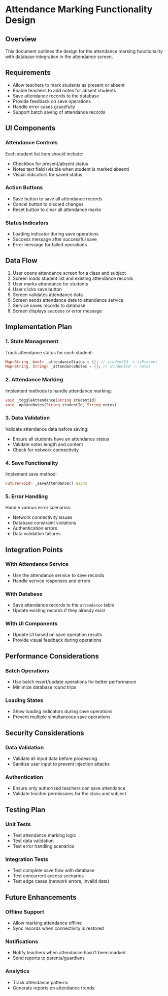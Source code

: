 # Attendance Marking Functionality Design

## Overview
This document outlines the design for the attendance marking functionality with database integration in the attendance screen.

## Requirements
- Allow teachers to mark students as present or absent
- Enable teachers to add notes for absent students
- Save attendance records to the database
- Provide feedback on save operations
- Handle error cases gracefully
- Support batch saving of attendance records

## UI Components

### Attendance Controls
Each student list item should include:
- Checkbox for present/absent status
- Notes text field (visible when student is marked absent)
- Visual indicators for saved status

### Action Buttons
- Save button to save all attendance records
- Cancel button to discard changes
- Reset button to clear all attendance marks

### Status Indicators
- Loading indicator during save operations
- Success message after successful save
- Error message for failed operations

## Data Flow

1. User opens attendance screen for a class and subject
2. Screen loads student list and existing attendance records
3. User marks attendance for students
4. User clicks save button
5. Screen validates attendance data
6. Screen sends attendance data to attendance service
7. Service saves records to database
8. Screen displays success or error message

## Implementation Plan

### 1. State Management
Track attendance status for each student:
```dart
Map<String, bool> _attendanceStatus = {}; // studentId -> isPresent
Map<String, String> _attendanceNotes = {}; // studentId -> notes
```

### 2. Attendance Marking
Implement methods to handle attendance marking:
```dart
void _toggleAttendance(String studentId)
void _updateNotes(String studentId, String notes)
```

### 3. Data Validation
Validate attendance data before saving:
- Ensure all students have an attendance status
- Validate notes length and content
- Check for network connectivity

### 4. Save Functionality
Implement save method:
```dart
Future<void> _saveAttendance() async
```

### 5. Error Handling
Handle various error scenarios:
- Network connectivity issues
- Database constraint violations
- Authentication errors
- Data validation failures

## Integration Points

### With Attendance Service
- Use the attendance service to save records
- Handle service responses and errors

### With Database
- Save attendance records to the `attendance` table
- Update existing records if they already exist

### With UI Components
- Update UI based on save operation results
- Provide visual feedback during operations

## Performance Considerations

### Batch Operations
- Use batch insert/update operations for better performance
- Minimize database round trips

### Loading States
- Show loading indicators during save operations
- Prevent multiple simultaneous save operations

## Security Considerations

### Data Validation
- Validate all input data before processing
- Sanitize user input to prevent injection attacks

### Authentication
- Ensure only authorized teachers can save attendance
- Validate teacher permissions for the class and subject

## Testing Plan

### Unit Tests
- Test attendance marking logic
- Test data validation
- Test error handling scenarios

### Integration Tests
- Test complete save flow with database
- Test concurrent access scenarios
- Test edge cases (network errors, invalid data)

## Future Enhancements

### Offline Support
- Allow marking attendance offline
- Sync records when connectivity is restored

### Notifications
- Notify teachers when attendance hasn't been marked
- Send reports to parents/guardians

### Analytics
- Track attendance patterns
- Generate reports on attendance trends